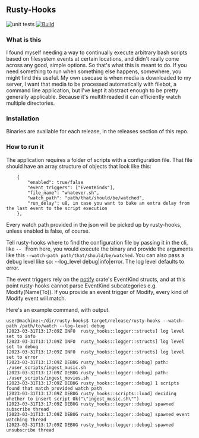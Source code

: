 ## Rusty-Hooks          
![unit tests](https://github.com/mmbarness/rusty-hooks/actions/workflows/test.yml/badge.svg)
[![Build](https://github.com/mmbarness/rusty-hooks/actions/workflows/build_release.yml/badge.svg?event=release)](https://github.com/mmbarness/rusty-hooks/actions/workflows/build_release.yml)

### What is this
I found myself needing a way to continually execute arbitrary bash scripts based on filesystem events at certain locations, and didn't really come across any good, simple options. So that's what this is meant to do. If you need something to run when something else happens, somewhere, you might find this useful. My own usecase is when media is downloaded to my server, I want that media to be processed automatically with filebot, a command line application, but I've kept it abstract enough to be pretty generally applicable. Because it's multithreaded it can efficiently watch multiple directories.

### Installation

Binaries are available for each release, in the releases section of this repo.

### How to run it

The application requires a folder of scripts with a configuration file. That file should have an array structure of objects that look like this:
```
    {
        "enabled": true/false
        "event_triggers": ["EventKinds"],
        "file_name": "whatever.sh",
        "watch_path": "path/that/should/be/watched",
        "run_delay": u8, in case you want to bake an extra delay from the last event to the script execution
    },
```

Every watch path provided in the json will be picked up by rusty-hooks, unless enabled is false, of course.

Tell rusty-hooks where to find the configuration file by passing it in the cli, like `-- ` From here, you would execute the binary and provide the arguments like this `--watch-path path/that/should/be/watched`. You can also pass a debug level like so: --log_level debug|info|error. The log level defaults to error. 

The event triggers rely on the [notify](https://docs.rs/crate/notify/latest) crate's EventKind structs, and at this point rusty-hooks cannot parse EventKind subcategories e.g. Modify(Name(To)). If you provide an event trigger of Modify, every kind of Modify event will match.

Here's an example command, with output. 

```
user@machine:~/dir/rusty-hooks$ target/release/rusty-hooks --watch-path /path/to/watch --log-level debug
[2023-03-31T13:17:09Z INFO  rusty_hooks::logger::structs] log level set to info
[2023-03-31T13:17:09Z INFO  rusty_hooks::logger::structs] log level set to debug
[2023-03-31T13:17:09Z INFO  rusty_hooks::logger::structs] log level set to error
[2023-03-31T13:17:09Z DEBUG rusty_hooks::logger::debug] path: ./user_scripts/ingest_music.sh
[2023-03-31T13:17:09Z DEBUG rusty_hooks::logger::debug] path: ./user_scripts/ingest_movies.sh
[2023-03-31T13:17:09Z DEBUG rusty_hooks::logger::debug] 1 scripts found that match provided watch path
[2023-03-31T13:17:09Z DEBUG rusty_hooks::scripts::load] deciding whether to insert script Ok("\"ingest_music.sh\"")
[2023-03-31T13:17:09Z DEBUG rusty_hooks::logger::debug] spawned subscribe thread
[2023-03-31T13:17:09Z DEBUG rusty_hooks::logger::debug] spawned event watching thread
[2023-03-31T13:17:09Z DEBUG rusty_hooks::logger::debug] spawned unsubscribe thread
```
